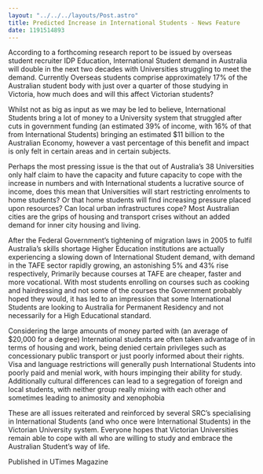 ```yaml
---
layout: "../../../layouts/Post.astro"
title: Predicted Increase in International Students - News Feature
date: 1191514893
---
```



According to a forthcoming research report to be issued by overseas student recruiter IDP Education, International Student demand in Australia will double in the next two decades with Universities struggling to meet the demand. Currently Overseas students comprise approximately 17% of the Australian student body with just over a quarter of those studying in Victoria, how much does and will this affect Victorian students?

Whilst not as big as input as we may be led to believe, International Students bring a lot of money to a University system that struggled after cuts in government funding (an estimated 39% of income, with 16% of that from International Students) bringing an estimated $11 billion to the Australian Economy, however a vast percentage of this benefit and impact is only felt in certain areas and in certain subjects.

Perhaps the most pressing issue is the that out of Australia&rsquo;s 38 Universities only half claim to have the capacity and future capacity to cope with the increase in numbers and with International students a lucrative source of income, does this mean that Universities will start restricting enrolments to home students? Or that home students will find increasing pressure placed upon resources? Can local urban infrastructures cope? Most Australian cities are the grips of housing and transport crises without an added demand for inner city housing and living.

After the Federal Government&rsquo;s tightening of migration laws in 2005 to fulfil Australia&rsquo;s skills shortage Higher Education institutions are actually experiencing a slowing down of International Student demand, with demand in the TAFE sector rapidly growing, an astonishing 5% and 43% rise respectively, Primarily because courses at TAFE are cheaper, faster and more vocational. With most students enrolling on courses such as cooking and hairdressing and not some of the courses the Government probably hoped they would, it has led to an impression that some International Students are looking to Australia for Permanent Residency and not necessarily for a High Educational standard.

Considering the large amounts of money parted with (an average of&nbsp; $20,000 for a degree) International students are often taken advantage of in terms of housing and work, being denied certain privileges such as concessionary public transport or just poorly informed about their rights. Visa and language restrictions will generally push International Students into poorly paid and menial work, with hours impinging their ability for study. Additionally cultural differences can lead to a segregation of foreign and local students, with neither group really mixing with each other and sometimes leading to animosity and xenophobia

These are all issues reiterated and reinforced by several SRC&rsquo;s specialising in International Students (and who once were International Students) in the Victorian University system. Everyone hopes that Victorian Universities remain able to cope with all who are willing to study and embrace the Australian Student&rsquo;s way of life.


Published in UTimes Magazine
